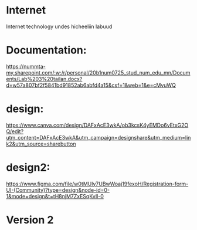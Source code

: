 # Internet
Internet technology undes hicheeliin labuud
# Documentation: 
https://nummta-my.sharepoint.com/:w:/r/personal/20b1num0725_stud_num_edu_mn/Documents/Lab%203%20tailan.docx?d=w57a807bf2f5841bd91852ab6abfd4a15&csf=1&web=1&e=cMvuWQ
# design:
https://www.canva.com/design/DAFxAcE3wkA/ob3kcsK4yEMDo6vEtxG2OQ/edit?utm_content=DAFxAcE3wkA&utm_campaign=designshare&utm_medium=link2&utm_source=sharebutton
# design2:
https://www.figma.com/file/w0tMUly7UBwWoaj19fexoH/Registration-form-UI-(Community)?type=design&node-id=0-1&mode=design&t=tH8njM7ZxESqKvIl-0

# Version 2



